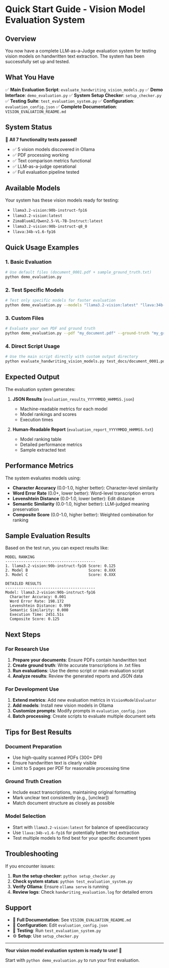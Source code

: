# Quick Start Guide - Vision Model Evaluation System

## Overview

You now have a complete LLM-as-a-Judge evaluation system for testing vision models on handwritten text extraction. The system has been successfully set up and tested.

## What You Have

✅ **Main Evaluation Script**: `evaluate_handwriting_vision_models.py`
✅ **Demo Interface**: `demo_evaluation.py` 
✅ **System Setup Checker**: `setup_checker.py`
✅ **Testing Suite**: `test_evaluation_system.py`
✅ **Configuration**: `evaluation_config.json`
✅ **Complete Documentation**: `VISION_EVALUATION_README.md`

## System Status

🎉 **All 7 functionality tests passed!**

- ✅ 5 vision models discovered in Ollama
- ✅ PDF processing working
- ✅ Text comparison metrics functional
- ✅ LLM-as-a-judge operational
- ✅ Full evaluation pipeline tested

## Available Models

Your system has these vision models ready for testing:
- `llama3.2-vision:90b-instruct-fp16`
- `llama3.2-vision:latest`
- `ZimaBlueAI/Qwen2.5-VL-7B-Instruct:latest`
- `llama3.2-vision:90b-instruct-q8_0`
- `llava:34b-v1.6-fp16`

## Quick Usage Examples

### 1. Basic Evaluation
```bash
# Use default files (document_0001.pdf + sample_ground_truth.txt)
python demo_evaluation.py
```

### 2. Test Specific Models
```bash
# Test only specific models for faster evaluation
python demo_evaluation.py --models "llama3.2-vision:latest" "llava:34b-v1.6-fp16"
```

### 3. Custom Files
```bash
# Evaluate your own PDF and ground truth
python demo_evaluation.py --pdf "my_document.pdf" --ground-truth "my_ground_truth.txt"
```

### 4. Direct Script Usage
```bash
# Use the main script directly with custom output directory
python evaluate_handwriting_vision_models.py test_docs/document_0001.pdf test_docs/sample_ground_truth.txt --output-dir my_results
```

## Expected Output

The evaluation system generates:

1. **JSON Results** (`evaluation_results_YYYYMMDD_HHMMSS.json`)
   - Machine-readable metrics for each model
   - Model rankings and scores
   - Execution times

2. **Human-Readable Report** (`evaluation_report_YYYYMMDD_HHMMSS.txt`)
   - Model ranking table
   - Detailed performance metrics
   - Sample extracted text

## Performance Metrics

The system evaluates models using:

- **Character Accuracy** (0.0-1.0, higher better): Character-level similarity
- **Word Error Rate** (0.0+, lower better): Word-level transcription errors
- **Levenshtein Distance** (0.0-1.0, lower better): Edit distance
- **Semantic Similarity** (0.0-1.0, higher better): LLM-judged meaning preservation
- **Composite Score** (0.0-1.0, higher better): Weighted combination for ranking

## Sample Evaluation Results

Based on the test run, you can expect results like:

```
MODEL RANKING
----------------------------------------
1. llama3.2-vision:90b-instruct-fp16 Score: 0.125
2. Model B                           Score: 0.XXX
3. Model C                           Score: 0.XXX

DETAILED RESULTS
----------------------------------------
Model: llama3.2-vision:90b-instruct-fp16
  Character Accuracy: 0.001
  Word Error Rate: 198.172
  Levenshtein Distance: 0.999
  Semantic Similarity: 0.000
  Execution Time: 2451.51s
  Composite Score: 0.125
```

## Next Steps

### For Research Use
1. **Prepare your documents**: Ensure PDFs contain handwritten text
2. **Create ground truth**: Write accurate transcriptions in .txt files
3. **Run evaluations**: Use the demo script or main evaluation script
4. **Analyze results**: Review the generated reports and JSON data

### For Development Use
1. **Extend metrics**: Add new evaluation metrics in `VisionModelEvaluator`
2. **Add models**: Install new vision models in Ollama
3. **Customize prompts**: Modify prompts in `evaluation_config.json`
4. **Batch processing**: Create scripts to evaluate multiple document sets

## Tips for Best Results

### Document Preparation
- Use high-quality scanned PDFs (300+ DPI)
- Ensure handwritten text is clearly visible
- Limit to 5 pages per PDF for reasonable processing time

### Ground Truth Creation
- Include exact transcriptions, maintaining original formatting
- Mark unclear text consistently (e.g., [unclear])
- Match document structure as closely as possible

### Model Selection
- Start with `llama3.2-vision:latest` for balance of speed/accuracy
- Use `llava:34b-v1.6-fp16` for potentially better text extraction
- Test multiple models to find best for your specific document types

## Troubleshooting

If you encounter issues:

1. **Run the setup checker**: `python setup_checker.py`
2. **Check system status**: `python test_evaluation_system.py`  
3. **Verify Ollama**: Ensure `ollama serve` is running
4. **Review logs**: Check `handwriting_evaluation.log` for detailed errors

## Support

- 📖 **Full Documentation**: See `VISION_EVALUATION_README.md`
- 🔧 **Configuration**: Edit `evaluation_config.json`
- 🧪 **Testing**: Run `test_evaluation_system.py`
- ⚙️ **Setup**: Use `setup_checker.py`

---

**Your vision model evaluation system is ready to use!** 🚀

Start with `python demo_evaluation.py` to run your first evaluation.
